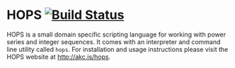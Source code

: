 # HOPS [![Build Status](https://travis-ci.org/akc/hops.svg)](https://travis-ci.org/akc/hops)

HOPS is a small domain specific scripting language for working with
power series and integer sequences. It comes with an interpreter and
command line utility called `hops`. For installation and usage
instructions please visit the HOPS website at <http://akc.is/hops>.
